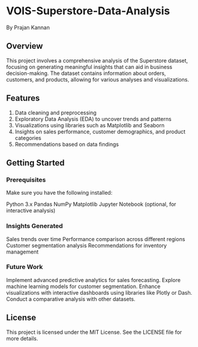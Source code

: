 # VOIS-Superstore-Data-Analysis
By Prajan Kannan

## Overview
This project involves a comprehensive analysis of the Superstore dataset, focusing on generating meaningful insights that can aid in business decision-making. The dataset contains information about orders, customers, and products, allowing for various analyses and visualizations.

## Features
1) Data cleaning and preprocessing
2) Exploratory Data Analysis (EDA) to uncover trends and patterns
3) Visualizations using libraries such as Matplotlib and Seaborn
4) Insights on sales performance, customer demographics, and product categories
5) Recommendations based on data findings

## Getting Started
### Prerequisites
Make sure you have the following installed:

Python 3.x
Pandas
NumPy
Matplotlib
Jupyter Notebook (optional, for interactive analysis)

### Insights Generated
Sales trends over time
Performance comparison across different regions
Customer segmentation analysis
Recommendations for inventory management

### Future Work
Implement advanced predictive analytics for sales forecasting.
Explore machine learning models for customer segmentation.
Enhance visualizations with interactive dashboards using libraries like Plotly or Dash.
Conduct a comparative analysis with other datasets.

## License
This project is licensed under the MIT License. See the LICENSE file for more details.
